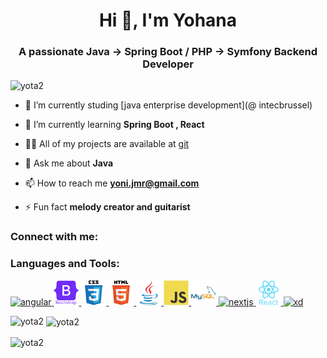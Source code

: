 
<h1 align="center">Hi 👋, I'm Yohana</h1>
<h3 align="center">A passionate Java → Spring Boot / PHP → Symfony Backend Developer</h3>

<p align="left"> <img src="https://komarev.com/ghpvc/?username=yota2&label=Profile%20views&color=0e75b6&style=flat" alt="yota2" /> </p>

- 🔭 I’m currently studing [java enterprise development](@ intecbrussel)

- 🌱 I’m currently learning **Spring Boot , React**

- 👨‍💻 All of my projects are available at [git](git)

- 💬 Ask me about **Java**

- 📫 How to reach me **yoni.jmr@gmail.com**

- ⚡ Fun fact **melody creator and guitarist**

<h3 align="left">Connect with me:</h3>
<p align="left">
<a href="https://linkedin.com/in/www.linkedin.com/in/yohana-astatke" target="blank"></a>
</p>

<h3 align="left">Languages and Tools:</h3>
<p align="left"> <a href="https://angular.io" target="_blank" rel="noreferrer"> <img src="https://angular.io/assets/images/logos/angular/angular.svg" alt="angular" width="40" height="40"/> </a> <a href="https://getbootstrap.com" target="_blank" rel="noreferrer"> <img src="https://raw.githubusercontent.com/devicons/devicon/master/icons/bootstrap/bootstrap-plain-wordmark.svg" alt="bootstrap" width="40" height="40"/> </a> <a href="https://www.w3schools.com/css/" target="_blank" rel="noreferrer"> <img src="https://raw.githubusercontent.com/devicons/devicon/master/icons/css3/css3-original-wordmark.svg" alt="css3" width="40" height="40"/> </a> <a href="https://www.w3.org/html/" target="_blank" rel="noreferrer"> <img src="https://raw.githubusercontent.com/devicons/devicon/master/icons/html5/html5-original-wordmark.svg" alt="html5" width="40" height="40"/> </a> <a href="https://www.java.com" target="_blank" rel="noreferrer"> <img src="https://raw.githubusercontent.com/devicons/devicon/master/icons/java/java-original.svg" alt="java" width="40" height="40"/> </a> <a href="https://developer.mozilla.org/en-US/docs/Web/JavaScript" target="_blank" rel="noreferrer"> <img src="https://raw.githubusercontent.com/devicons/devicon/master/icons/javascript/javascript-original.svg" alt="javascript" width="40" height="40"/> </a> <a href="https://www.mysql.com/" target="_blank" rel="noreferrer"> <img src="https://raw.githubusercontent.com/devicons/devicon/master/icons/mysql/mysql-original-wordmark.svg" alt="mysql" width="40" height="40"/> </a> <a href="https://nextjs.org/" target="_blank" rel="noreferrer"> <img src="https://cdn.worldvectorlogo.com/logos/nextjs-2.svg" alt="nextjs" width="40" height="40"/> </a> <a href="https://reactjs.org/" target="_blank" rel="noreferrer"> <img src="https://raw.githubusercontent.com/devicons/devicon/master/icons/react/react-original-wordmark.svg" alt="react" width="40" height="40"/> </a> <a href="https://www.adobe.com/products/xd.html" target="_blank" rel="noreferrer"> <img src="https://cdn.worldvectorlogo.com/logos/adobe-xd.svg" alt="xd" width="40" height="40"/> </a> </p>

<p><img align="left" src="https://github-readme-stats.vercel.app/api/top-langs?username=yota2&show_icons=true&locale=en&layout=compact" alt="yota2" /></p>

<p>&nbsp;<img align="center" src="https://github-readme-stats.vercel.app/api?username=yota2&show_icons=true&locale=en" alt="yota2" /></p>

<p><img align="center" src="https://github-readme-streak-stats.herokuapp.com/?user=yota2&" alt="yota2" /></p>
